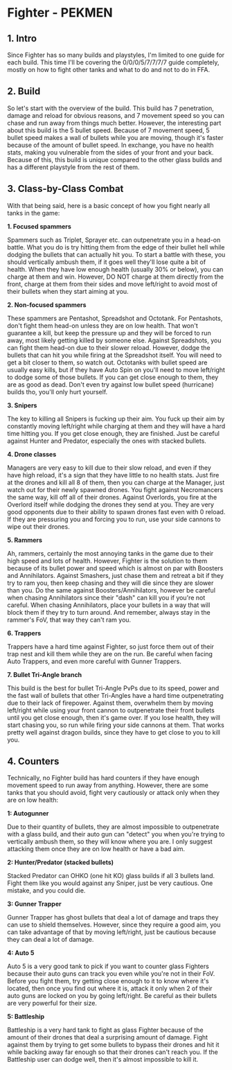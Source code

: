 # Fighter - PEKMEN



## 1. Intro
Since Fighter has so many builds and playstyles, I'm limited to one guide for each build. This time I'll be covering the 0/0/0/5/7/7/7/7 guide completely, mostly on how to fight other tanks and what to do and not to do in FFA.



## 2. Build
So let's start with the overview of the build. This build has 7 penetration, damage and reload for obvious reasons, and 7 movement speed so you can chase and run away from things much better. However, the interesting part about this build is the 5 bullet speed. Because of 7 movement speed, 5 bullet speed makes a wall of bullets while you are moving, though it's faster because of the amount of bullet speed. In exchange, you have no health stats, making you vulnerable from the sides of your front and your back. Because of this, this build is unique compared to the other glass builds and has a different playstyle from the rest of them.



## 3. Class-by-Class Combat
With that being said, here is a basic concept of how you fight nearly all tanks in the game:



**1. Focused spammers**

Spammers such as Triplet, Sprayer etc. can outpenetrate you in a head-on battle. What you do is try hitting them from the edge of their bullet hell while dodging the bullets that can actually hit you. To start a battle with these, you should vertically ambush them, if it goes well they'll lose quite a bit of health. When they have low enough health (usually 30% or below), you can charge at them and win. However, DO NOT charge at them directly from the front, charge at them from their sides and move left/right to avoid most of their bullets when they start aiming at you.



**2. Non-focused spammers**

These spammers are Pentashot, Spreadshot and Octotank. For Pentashots, don't fight them head-on unless they are on low health. That won't guarantee a kill, but keep the pressure up and they will be forced to run away, most likely getting killed by someone else. Against Spreadshots, you can fight them head-on due to their slower reload. However, dodge the bullets that can hit you while firing at the Spreadshot itself. You will need to get a bit closer to them, so watch out. Octotanks with bullet speed are usually easy kills, but if they have Auto Spin on you'll need to move left/right to dodge some of those bullets. If you can get close enough to them, they are as good as dead. Don't even try against low bullet speed (hurricane) builds tho, you'll only hurt yourself.



**3. Snipers**

The key to killing all Snipers is fucking up their aim. You fuck up their aim by constantly moving left/right while charging at them and they will have a hard time hitting you. If you get close enough, they are finished. Just be careful against Hunter and Predator, especially the ones with stacked bullets. 



**4. Drone classes**

Managers are very easy to kill due to their slow reload, and even if they have high reload, it's a sign that they have little to no health stats. Just fire at the drones and kill all 8 of them, then you can charge at the Manager, just watch out for their newly spawned drones. You fight against Necromancers the same way, kill off all of their drones. Against Overlords, you fire at the Overlord itself while dodging the drones they send at you. They are very good opponents due to their ability to spawn drones fast even with 0 reload. If they are pressuring you and forcing you to run, use your side cannons to wipe out their drones.



**5. Rammers**

Ah, rammers, certainly the most annoying tanks in the game due to their high speed and lots of health. However, Fighter is the solution to them because of its bullet power and speed which is almost on par with Boosters and Annihilators. Against Smashers, just chase them and retreat a bit if they try to ram you, then keep chasing and they will die since they are slower than you. Do the same against Boosters/Annihilators, however be careful when chasing Annihilators since their "dash" can kill you if you're not careful. When chasing Annihilators, place your bullets in a way that will block them if they try to turn around. And remember, always stay in the rammer's FoV, that way they can't ram you.



**6. Trappers**

Trappers have a hard time against Fighter, so just force them out of their trap nest and kill them while they are on the run. Be careful when facing Auto Trappers, and even more careful with Gunner Trappers.



**7. Bullet Tri-Angle branch**

This build is the best for bullet Tri-Angle PvPs due to its speed, power and the fast wall of bullets that other Tri-Angles have a hard time outpenetrating due to their lack of firepower. Against them, overwhelm them by moving left/right while using your front cannon to outpenetrate their front bullets until you get close enough, then it's game over. If you lose health, they will start chasing you, so run while firing your side cannons at them. That works pretty well against dragon builds, since they have to get close to you to kill you.



## 4. Counters

Technically, no Fighter build has hard counters if they have enough movement speed to run away from anything. However, there are some tanks that you should avoid, fight very cautiously or attack only when they are on low health:



**1: Autogunner**

Due to their quantity of bullets, they are almost impossible to outpenetrate with a glass build, and their auto gun can "detect" you when you're trying to vertically ambush them, so they will know where you are. I only suggest attacking them once they are on low health or have a bad aim.



**2: Hunter/Predator (stacked bullets)**

Stacked Predator can OHKO (one hit KO) glass builds if all 3 bullets land. Fight them like you would against any Sniper, just be very cautious. One mistake, and you could die.



**3: Gunner Trapper**

Gunner Trapper has ghost bullets that deal a lot of damage and traps they can use to shield themselves. However, since they require a good aim, you can take advantage of that by moving left/right, just be cautious because they can deal a lot of damage.



**4: Auto 5**

Auto 5 is a very good tank to pick if you want to counter glass Fighters because their auto guns can track you even while you're not in their FoV. Before you fight them, try getting close enough to it to know where it's located, then once you find out where it is, attack it only when 2 of their auto guns are locked on you by going left/right. Be careful as their bullets are very powerful for their size.



**5: Battleship**

Battleship is a very hard tank to fight as glass Fighter because of the amount of their drones that deal a surprising amount of damage. Fight against them by trying to get some bullets to bypass their drones and hit it while backing away far enough so that their drones can't reach you. If the Battleship user can dodge well, then it's almost impossible to kill it.
